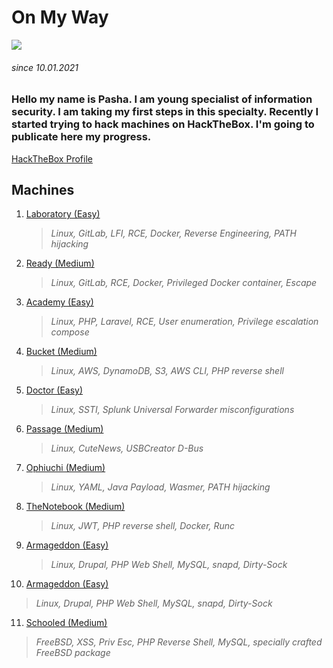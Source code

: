 # On My Way

![](https://i.pinimg.com/originals/2a/db/1e/2adb1e4dbe67ce0ff39c4b080f015aa3.jpg)
###### since 10.01.2021

### Hello my name is Pasha. I am young specialist of information security. I am taking my first steps in this specialty. Recently I started trying to hack machines on HackTheBox. I'm going to publicate here my progress.

[HackTheBox Profile](https://www.hackthebox.eu/profile/480331)

## Machines

1. [Laboratory (Easy)](https://github.com/Pash3nlee/HackTheBox/blob/main/Easy/Laboratory.md)
   >*Linux, GitLab, LFI, RCE, Docker, Reverse Engineering, PATH hijacking*
2. [Ready (Medium)](https://github.com/Pash3nlee/HackTheBox/blob/main/Medium/Ready.md)
   >*Linux, GitLab, RCE, Docker, Privileged Docker container, Escape*
3. [Academy (Easy)](https://github.com/Pash3nlee/HackTheBox/blob/main/Easy/Academy.md)
   >*Linux, PHP, Laravel, RCE, User enumeration, Privilege escalation compose*
4. [Bucket (Medium)](https://github.com/Pash3nlee/HackTheBox/blob/main/Medium/Bucket.md)
   >*Linux, AWS, DynamoDB, S3, AWS CLI, PHP reverse shell*
5. [Doctor (Easy)](https://github.com/Pash3nlee/HackTheBox/blob/main/Easy/Doctor.md)
   >*Linux, SSTI, Splunk Universal Forwarder misconfigurations*
6. [Passage (Medium)](https://github.com/Pash3nlee/HackTheBox/blob/main/Medium/Passage.md)
   >*Linux, CuteNews, USBCreator D-Bus*
7. [Ophiuchi (Medium)](https://github.com/Pash3nlee/HackTheBox/blob/main/Medium/Ophiuchi.md)
   >*Linux, YAML, Java Payload, Wasmer, PATH hijacking*
8. [TheNotebook (Medium)](https://github.com/Pash3nlee/HackTheBox/blob/main/Medium/TheNotebook.md)
   >*Linux, JWT, PHP reverse shell, Docker, Runc*
9. [Armageddon (Easy)](https://github.com/Pash3nlee/HackTheBox/blob/main/Easy/Armageddon.md)
   >*Linux, Drupal, PHP Web Shell, MySQL, snapd, Dirty-Sock*
10. [Armageddon (Easy)](https://github.com/Pash3nlee/HackTheBox/blob/main/Easy/Armageddon.md)
   >*Linux, Drupal, PHP Web Shell, MySQL, snapd, Dirty-Sock*
11. [Schooled (Medium)](https://github.com/Pash3nlee/HackTheBox/blob/main/Medium/Schooled.md)
   >*FreeBSD, XSS, Priv Esc, PHP Reverse Shell, MySQL, specially crafted FreeBSD package*
 


